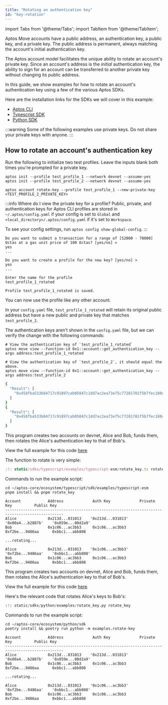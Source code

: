 ```yaml
---
title: "Rotating an authentication key"
id: "key-rotation"
---
```


import Tabs from '@theme/Tabs';
import TabItem from '@theme/TabItem';

Aptos Move accounts have a public address, an authentication key, a public key, and a private key. The public address is permanent, always matching the account's initial authentication key.

The Aptos account model facilitates the unique ability to rotate an account's private key. Since an account's address is the _initial_ authentication key, the ability to sign for an account can be transferred to another private key without changing its public address.

In this guide, we show examples for how to rotate an account's authentication key using a few of the various Aptos SDKs.

Here are the installation links for the SDKs we will cover in this example:

- [Aptos CLI](../../tools/aptos-cli)
- [Typescript SDK](../../sdks/ts-sdk/index)
- [Python SDK](../../sdks/python-sdk)

:::warning
Some of the following examples use private keys. Do not share your private keys with anyone.
:::

## How to rotate an account's authentication key

<Tabs groupId="examples">
  <TabItem value="CLI" label="CLI">

Run the following to initialize two test profiles. Leave the inputs blank both times you're prompted for a private key.

```shell title="Initialize two test profiles on devnet"
aptos init --profile test_profile_1 --network devnet --assume-yes
aptos init --profile test_profile_2 --network devnet --assume-yes
```

```shell title="Rotate the authentication key for test_profile_1 to test_profile_2's authentication key"
aptos account rotate-key --profile test_profile_1 --new-private-key <TEST_PROFILE_2_PRIVATE_KEY>
```

:::info Where do I view the private key for a profile?
Public, private, and authentication keys for Aptos CLI profiles are stored in `~/.aptos/config.yaml` if your config is set to `Global` and `<local_directory>/.aptos/config.yaml` if it's set to `Workspace`.

To see your config settings, run `aptos config show-global-config`.
:::

```shell title="Confirm yes and create a new profile so that you can continue to sign for the resource account"
Do you want to submit a transaction for a range of [52000 - 78000] Octas at a gas unit price of 100 Octas? [yes/no] >
yes
...

Do you want to create a profile for the new key? [yes/no] >
yes
...

Enter the name for the profile
test_profile_1_rotated

Profile test_profile_1_rotated is saved.
```

You can now use the profile like any other account.

In your `config.yaml` file, `test_profile_1_rotated` will retain its original public address but have a new public and private key that matches `test_profile_2`.

The authentication keys aren't shown in the `config.yaml` file, but we can verify the change with the following commands:

```shell title="Verify the authentication keys are now equal with view functions"
# View the authentication key of `test_profile_1_rotated`
aptos move view --function-id 0x1::account::get_authentication_key --args address:test_profile_1_rotated

# View the authentication key of `test_profile_2`, it should equal the above.
aptos move view --function-id 0x1::account::get_authentication_key --args address:test_profile_2
```

```bash title="Example output from the previous two commands"
{
  "Result": [
    "0x458fba533b84717c91897cab05047c1dd7ac2ea73e75c77281781f5b7fec180c"
  ]
}
{
  "Result": [
    "0x458fba533b84717c91897cab05047c1dd7ac2ea73e75c77281781f5b7fec180c"
  ]
}
```

  </TabItem>

  <TabItem value="typescript" label="Typescript">

This program creates two accounts on devnet, Alice and Bob, funds them, then rotates the Alice's authentication key to that of Bob's.

View the full example for this code [here](https://github.com/aptos-labs/aptos-core/tree/main/ecosystem/typescript/sdk/examples/typescript/rotate_key.ts).

The function to rotate is very simple:

```typescript title="Typescript SDK rotate authentication key function"
:!: static/sdks/typescript/examples/typescript-esm/rotate_key.ts rotate_key
```

Commands to run the example script:

```shell title="Navigate to the typescript SDK directory, install dependencies and run rotate_key.ts"
cd ~/aptos-core/ecosystem/typescript/sdk/examples/typescript-esm
pnpm install && pnpm rotate_key
```

```shell title="rotate_key.ts output"
Account            Address             Auth Key             Private Key          Public Key
------------------------------------------------------------------------------------------------
Alice              0x213d...031013    '0x213d...031013'    '0x00a4...b2887b'    '0x859e...08d2a9'
Bob                0x1c06...ac3bb3     0x1c06...ac3bb3      0xf2be...9486aa      0xbbc1...abb808

...rotating...

Alice              0x213d...031013    '0x1c06...ac3bb3'    '0xf2be...9486aa'    '0xbbc1...abb808'
Bob                0x1c06...ac3bb3     0x1c06...ac3bb3      0xf2be...9486aa      0xbbc1...abb808
```

  </TabItem>
  <TabItem value="python" label="Python">

This program creates two accounts on devnet, Alice and Bob, funds them, then rotates the Alice's authentication key to that of Bob's.

View the full example for this code [here](https://github.com/aptos-labs/aptos-core/tree/main/ecosystem/python/sdk/examples/rotate-key.py).

Here's the relevant code that rotates Alice's keys to Bob's:

```python title="Python SDK rotate authentication key function"
:!: static/sdks/python/examples/rotate_key.py rotate_key
```

Commands to run the example script:

```shell title="Navigate to the python SDK directory, install dependencies and run rotate_key.ts"
cd ~/aptos-core/ecosystem/python/sdk
poetry install && poetry run python -m examples.rotate-key
```

```shell title="rotate_key.py output"
Account            Address             Auth Key             Private Key          Public Key
------------------------------------------------------------------------------------------------
Alice              0x213d...031013    '0x213d...031013'    '0x00a4...b2887b'    '0x859e...08d2a9'
Bob                0x1c06...ac3bb3     0x1c06...ac3bb3      0xf2be...9486aa      0xbbc1...abb808

...rotating...

Alice              0x213d...031013    '0x1c06...ac3bb3'    '0xf2be...9486aa'    '0xbbc1...abb808'
Bob                0x1c06...ac3bb3     0x1c06...ac3bb3      0xf2be...9486aa      0xbbc1...abb808
```

  </TabItem>
</Tabs>
